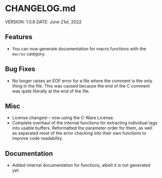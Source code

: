 # CHANGELOG.md

VERSION: 1.0.6
DATE: June 21st, 2022

## Features
- You can now generate documentation for macro functions with the `macros`
  category.

## Bug Fixes
- No longer raises an EOF error for a file where the comment is the only
  thing in the file. This was caused because the end of the C comment was
  quite literally at the end of the file.

## Misc
- License changed-- now using the C-Ware License.
- Complete overhaul of the internal functions for extracting individual tags
  into usable buffers. Reformatted the parameter order for them, as well as
  separated most of the error checking into their own functions to improve
  code readability.

## Documentation
- Added internal documentation for functions, albeit it is not generated
  *yet*.
